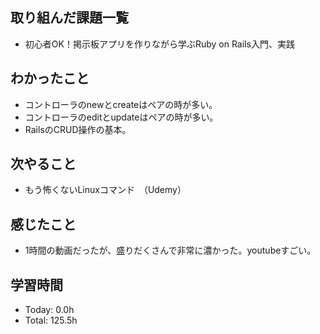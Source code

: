 ## 取り組んだ課題一覧
- 初心者OK！掲示板アプリを作りながら学ぶRuby on Rails入門、実践
## わかったこと
- コントローラのnewとcreateはペアの時が多い。
- コントローラのeditとupdateはペアの時が多い。
- RailsのCRUD操作の基本。
## 次やること
- もう怖くないLinuxコマンド　（Udemy）
## 感じたこと
- 1時間の動画だったが、盛りだくさんで非常に濃かった。youtubeすごい。
## 学習時間
- Today: 0.0h
- Total: 125.5h
